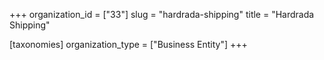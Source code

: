 +++
organization_id = ["33"]
slug = "hardrada-shipping"
title = "Hardrada Shipping"

[taxonomies]
organization_type = ["Business Entity"]
+++


